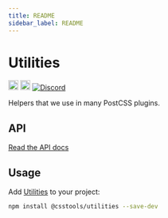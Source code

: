 ```yaml
---
title: README
sidebar_label: README
---
```

# Utilities

[<img alt="npm version" src="https://img.shields.io/npm/v/@csstools/utilities.svg" height="20">][npm-url]
[<img alt="Build Status" src="https://github.com/csstools/postcss-plugins/workflows/test/badge.svg" height="20">][cli-url]
[<img alt="Discord" src="https://shields.io/badge/Discord-5865F2?logo=discord&logoColor=white">][discord]

Helpers that we use in many PostCSS plugins.

## API

[Read the API docs](./docs/utilities.md)

## Usage

Add [Utilities] to your project:

```bash
npm install @csstools/utilities --save-dev
```

[cli-url]: https://github.com/csstools/postcss-plugins/actions/workflows/test.yml?query=workflow/test
[discord]: https://discord.gg/bUadyRwkJS
[npm-url]: https://www.npmjs.com/package/@csstools/utilities

[Utilities]: https://github.com/csstools/postcss-plugins/tree/main/packages/utilities

